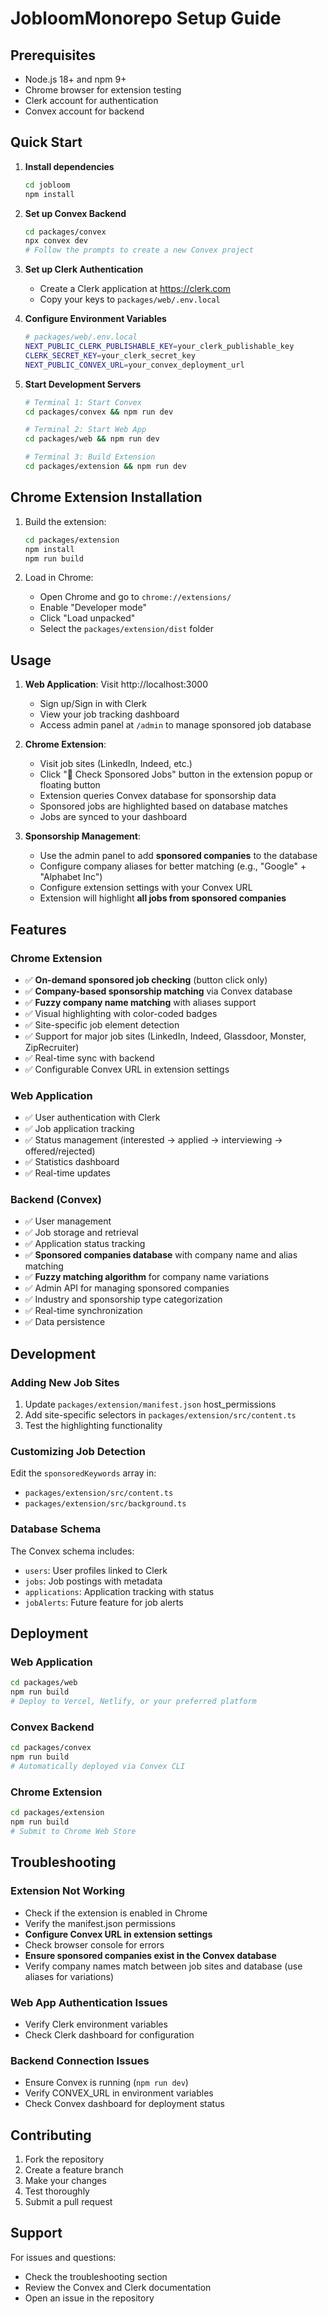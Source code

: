 # JobloomMonorepo Setup Guide

## Prerequisites

- Node.js 18+ and npm 9+
- Chrome browser for extension testing
- Clerk account for authentication
- Convex account for backend

## Quick Start

1. **Install dependencies**
   ```bash
   cd jobloom
   npm install
   ```

2. **Set up Convex Backend**
   ```bash
   cd packages/convex
   npx convex dev
   # Follow the prompts to create a new Convex project
   ```

3. **Set up Clerk Authentication**
   - Create a Clerk application at https://clerk.com
   - Copy your keys to `packages/web/.env.local`

4. **Configure Environment Variables**
   ```bash
   # packages/web/.env.local
   NEXT_PUBLIC_CLERK_PUBLISHABLE_KEY=your_clerk_publishable_key
   CLERK_SECRET_KEY=your_clerk_secret_key
   NEXT_PUBLIC_CONVEX_URL=your_convex_deployment_url
   ```

5. **Start Development Servers**
   ```bash
   # Terminal 1: Start Convex
   cd packages/convex && npm run dev
   
   # Terminal 2: Start Web App
   cd packages/web && npm run dev
   
   # Terminal 3: Build Extension
   cd packages/extension && npm run dev
   ```

## Chrome Extension Installation

1. Build the extension:
   ```bash
   cd packages/extension
   npm install
   npm run build
   ```

2. Load in Chrome:
   - Open Chrome and go to `chrome://extensions/`
   - Enable "Developer mode"
   - Click "Load unpacked"
   - Select the `packages/extension/dist` folder

## Usage

1. **Web Application**: Visit http://localhost:3000
   - Sign up/Sign in with Clerk
   - View your job tracking dashboard
   - Access admin panel at `/admin` to manage sponsored job database

2. **Chrome Extension**: 
   - Visit job sites (LinkedIn, Indeed, etc.)
   - Click "🎯 Check Sponsored Jobs" button in the extension popup or floating button
   - Extension queries Convex database for sponsorship data
   - Sponsored jobs are highlighted based on database matches
   - Jobs are synced to your dashboard

3. **Sponsorship Management**:
   - Use the admin panel to add **sponsored companies** to the database
   - Configure company aliases for better matching (e.g., "Google" + "Alphabet Inc")
   - Configure extension settings with your Convex URL
   - Extension will highlight **all jobs from sponsored companies**

## Features

### Chrome Extension
- ✅ **On-demand sponsored job checking** (button click only)
- ✅ **Company-based sponsorship matching** via Convex database
- ✅ **Fuzzy company name matching** with aliases support
- ✅ Visual highlighting with color-coded badges
- ✅ Site-specific job element detection
- ✅ Support for major job sites (LinkedIn, Indeed, Glassdoor, Monster, ZipRecruiter)
- ✅ Real-time sync with backend
- ✅ Configurable Convex URL in extension settings

### Web Application
- ✅ User authentication with Clerk
- ✅ Job application tracking
- ✅ Status management (interested → applied → interviewing → offered/rejected)
- ✅ Statistics dashboard
- ✅ Real-time updates

### Backend (Convex)
- ✅ User management
- ✅ Job storage and retrieval
- ✅ Application status tracking
- ✅ **Sponsored companies database** with company name and alias matching
- ✅ **Fuzzy matching algorithm** for company name variations
- ✅ Admin API for managing sponsored companies
- ✅ Industry and sponsorship type categorization
- ✅ Real-time synchronization
- ✅ Data persistence

## Development

### Adding New Job Sites

1. Update `packages/extension/manifest.json` host_permissions
2. Add site-specific selectors in `packages/extension/src/content.ts`
3. Test the highlighting functionality

### Customizing Job Detection

Edit the `sponsoredKeywords` array in:
- `packages/extension/src/content.ts`
- `packages/extension/src/background.ts`

### Database Schema

The Convex schema includes:
- `users`: User profiles linked to Clerk
- `jobs`: Job postings with metadata
- `applications`: Application tracking with status
- `jobAlerts`: Future feature for job alerts

## Deployment

### Web Application
```bash
cd packages/web
npm run build
# Deploy to Vercel, Netlify, or your preferred platform
```

### Convex Backend
```bash
cd packages/convex
npm run build
# Automatically deployed via Convex CLI
```

### Chrome Extension
```bash
cd packages/extension
npm run build
# Submit to Chrome Web Store
```

## Troubleshooting

### Extension Not Working
- Check if the extension is enabled in Chrome
- Verify the manifest.json permissions
- **Configure Convex URL in extension settings**
- Check browser console for errors
- **Ensure sponsored companies exist in the Convex database**
- Verify company names match between job sites and database (use aliases for variations)

### Web App Authentication Issues
- Verify Clerk environment variables
- Check Clerk dashboard for configuration

### Backend Connection Issues
- Ensure Convex is running (`npm run dev`)
- Verify CONVEX_URL in environment variables
- Check Convex dashboard for deployment status

## Contributing

1. Fork the repository
2. Create a feature branch
3. Make your changes
4. Test thoroughly
5. Submit a pull request

## Support

For issues and questions:
- Check the troubleshooting section
- Review the Convex and Clerk documentation
- Open an issue in the repository